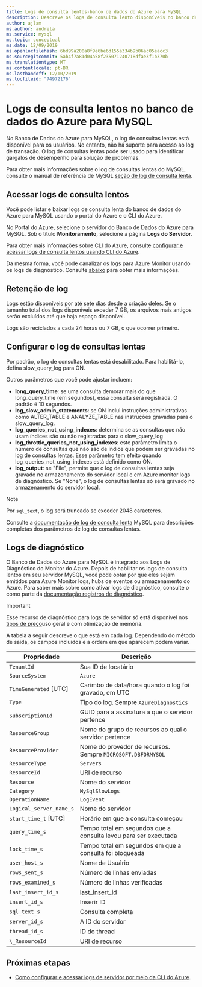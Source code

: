 ```yaml
---
title: Logs de consulta lentos-banco de dados do Azure para MySQL
description: Descreve os logs de consulta lento disponíveis no banco de dados do Azure para MySQL e os parâmetros disponíveis para habilitar diferentes níveis de log.
author: ajlam
ms.author: andrela
ms.service: mysql
ms.topic: conceptual
ms.date: 12/09/2019
ms.openlocfilehash: 6bd99a200a8f9e6be6d155a334b9b06ac05eacc3
ms.sourcegitcommit: 5ab4f7a81d04a58f235071240718dfae3f1b370b
ms.translationtype: MT
ms.contentlocale: pt-BR
ms.lasthandoff: 12/10/2019
ms.locfileid: "74972176"
---
```

# <a name="slow-query-logs-in-azure-database-for-mysql"></a>Logs de consulta lentos no banco de dados do Azure para MySQL
No Banco de Dados do Azure para MySQL, o log de consultas lentas está disponível para os usuários. No entanto, não há suporte para acesso ao log de transação. O log de consultas lentas pode ser usado para identificar gargalos de desempenho para solução de problemas.

Para obter mais informações sobre o log de consultas lentas do MySQL, consulte o manual de referência de MySQL [seção de log de consulta lenta](https://dev.mysql.com/doc/refman/5.7/en/slow-query-log.html).

## <a name="access-slow-query-logs"></a>Acessar logs de consulta lentos
Você pode listar e baixar logs de consulta lenta do banco de dados do Azure para MySQL usando o portal do Azure e o CLI do Azure.

No Portal do Azure, selecione o servidor do Banco de Dados do Azure para MySQL. Sob o título **Monitoramento**, selecione a página **Logs do Servidor**.

Para obter mais informações sobre CLI do Azure, consulte [configurar e acessar logs de consulta lentos usando CLI do Azure](howto-configure-server-logs-in-cli.md).

Da mesma forma, você pode canalizar os logs para Azure Monitor usando os logs de diagnóstico. Consulte [abaixo](concepts-server-logs.md#diagnostic-logs) para obter mais informações.

## <a name="log-retention"></a>Retenção de log
Logs estão disponíveis por até sete dias desde a criação deles. Se o tamanho total dos logs disponíveis exceder 7 GB, os arquivos mais antigos serão excluídos até que haja espaço disponível. 

Logs são reciclados a cada 24 horas ou 7 GB, o que ocorrer primeiro.

## <a name="configure-slow-query-logging"></a>Configurar o log de consultas lentas 
Por padrão, o log de consultas lentas está desabilitado. Para habilitá-lo, defina slow_query_log para ON.

Outros parâmetros que você pode ajustar incluem:

- **long_query_time**: se uma consulta demorar mais do que long_query_time (em segundos), essa consulta será registrada. O padrão é 10 segundos.
- **log_slow_admin_statements**: se ON inclui instruções administrativas como ALTER_TABLE e ANALYZE_TABLE nas instruções gravadas para o slow_query_log.
- **log_queries_not_using_indexes**: determina se as consultas que não usam índices são ou não registradas para o slow_query_log
- **log_throttle_queries_not_using_indexes**: este parâmetro limita o número de consultas que não são de índice que podem ser gravadas no log de consultas lentas. Esse parâmetro tem efeito quando log_queries_not_using_indexes está definido como ON.
- **log_output**: se "File", permite que o log de consultas lentas seja gravado no armazenamento do servidor local e em Azure monitor logs de diagnóstico. Se "None", o log de consultas lentas só será gravado no armazenamento do servidor local. 

> [!Note]
> Por `sql_text`, o log será truncado se exceder 2048 caracteres.

Consulte a [documentação de log de consulta lenta](https://dev.mysql.com/doc/refman/5.7/en/slow-query-log.html) MySQL para descrições completas dos parâmetros de log de consultas lentas.

## <a name="diagnostic-logs"></a>Logs de diagnóstico
O Banco de Dados do Azure para MySQL é integrado aos Logs de Diagnóstico do Monitor do Azure. Depois de habilitar os logs de consulta lentos em seu servidor MySQL, você pode optar por que eles sejam emitidos para Azure Monitor logs, hubs de eventos ou armazenamento do Azure. Para saber mais sobre como ativar logs de diagnóstico, consulte o como parte da [documentação registros de diagnóstico](../azure-monitor/platform/resource-logs-overview.md).

> [!IMPORTANT]
> Esse recurso de diagnóstico para logs de servidor só está disponível nos [tipos de preço](concepts-pricing-tiers.md)uso geral e com otimização de memória.

A tabela a seguir descreve o que está em cada log. Dependendo do método de saída, os campos incluídos e a ordem em que aparecem podem variar.

| **Propriedade** | **Descrição** |
|---|---|
| `TenantId` | Sua ID de locatário |
| `SourceSystem` | `Azure` |
| `TimeGenerated` [UTC] | Carimbo de data/hora quando o log foi gravado, em UTC |
| `Type` | Tipo do log. Sempre `AzureDiagnostics` |
| `SubscriptionId` | GUID para a assinatura a que o servidor pertence |
| `ResourceGroup` | Nome do grupo de recursos ao qual o servidor pertence |
| `ResourceProvider` | Nome do provedor de recursos. Sempre `MICROSOFT.DBFORMYSQL` |
| `ResourceType` | `Servers` |
| `ResourceId` | URI de recurso |
| `Resource` | Nome do servidor |
| `Category` | `MySqlSlowLogs` |
| `OperationName` | `LogEvent` |
| `Logical_server_name_s` | Nome do servidor |
| `start_time_t` [UTC] | Horário em que a consulta começou |
| `query_time_s` | Tempo total em segundos que a consulta levou para ser executada |
| `lock_time_s` | Tempo total em segundos em que a consulta foi bloqueada |
| `user_host_s` | Nome de Usuário |
| `rows_sent_s` | Número de linhas enviadas |
| `rows_examined_s` | Número de linhas verificadas |
| `last_insert_id_s` | [last_insert_id](https://dev.mysql.com/doc/refman/8.0/en/information-functions.html#function_last-insert-id) |
| `insert_id_s` | Inserir ID |
| `sql_text_s` | Consulta completa |
| `server_id_s` | A ID do servidor |
| `thread_id_s` | ID do thread |
| `\_ResourceId` | URI de recurso |

## <a name="next-steps"></a>Próximas etapas
- [Como configurar e acessar logs de servidor por meio da CLI do Azure](howto-configure-server-logs-in-cli.md).
